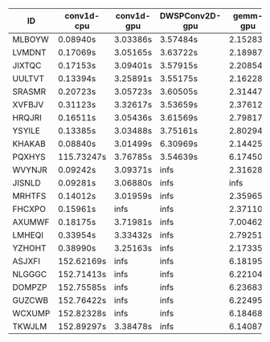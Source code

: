 |ID|conv1d-cpu|conv1d-gpu|DWSPConv2D-gpu|gemm-gpu|avg|
|-|-|-|-|-|-|
|MLBOYW|0.08940s|3.03386s|3.57484s|2.15283s|2.21273s|
|LVMDNT|0.17069s|3.05165s|3.63722s|2.18987s|2.26236s|
|JIXTQC|0.17153s|3.09401s|3.57915s|2.20854s|2.26331s|
|UULTVT|0.13394s|3.25891s|3.55175s|2.16228s|2.27672s|
|SRASMR|0.20723s|3.05723s|3.60505s|2.31447s|2.29600s|
|XVFBJV|0.31123s|3.32617s|3.53659s|2.37612s|2.38753s|
|HRQJRI|0.16511s|3.05436s|3.61569s|2.79817s|2.40833s|
|YSYILE|0.13385s|3.03488s|3.75161s|2.80294s|2.43082s|
|KHAKAB|0.08840s|3.01499s|6.30969s|2.14425s|2.88933s|
|PQXHYS|115.73247s|3.76785s|3.54639s|6.17450s|32.30530s|
|WVYNJR|0.09242s|3.09371s|infs|2.31628s|infs|
|JISNLD|0.09281s|3.06880s|infs|infs|infs|
|MRHTFS|0.14012s|3.01959s|infs|2.35965s|infs|
|FHCXPO|0.15961s|infs|infs|2.37110s|infs|
|AXUMWF|0.18175s|3.71981s|infs|7.00462s|infs|
|LMHEQI|0.33954s|3.33432s|infs|2.79251s|infs|
|YZHOHT|0.38990s|3.25163s|infs|2.17335s|infs|
|ASJXFI|152.62169s|infs|infs|6.18195s|infs|
|NLGGGC|152.71413s|infs|infs|6.22104s|infs|
|DOMPZP|152.75585s|infs|infs|6.23683s|infs|
|GUZCWB|152.76422s|infs|infs|6.22495s|infs|
|WCXUMP|152.82328s|infs|infs|6.18468s|infs|
|TKWJLM|152.89297s|3.38478s|infs|6.14087s|infs|
